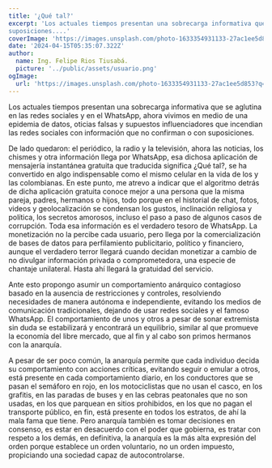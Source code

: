 ```yaml
---
title: '¿Qué tal?'
excerpt: 'Los actuales tiempos presentan una sobrecarga informativa que se aglutina en las redes sociales y en el WhatsApp, ahora vivimos en medio de una epidemia de datos, noticias falsas y supuestos influenciadores que incendian las redes sociales con información que no confirman o con
suposiciones....'
coverImage: 'https://images.unsplash.com/photo-1633354931133-27ac1ee5d853?q=80&w=2080&auto=format&fit=crop&ixlib=rb-4.0.3&ixid=M3wxMjA3fDB8MHxwaG90by1wYWdlfHx8fGVufDB8fHx8fA%3D%3D'
date: '2024-04-15T05:35:07.322Z'
author:
  name: Ing. Felipe Rios Tiusabá.
  picture: '../public/assets/usuario.png'
ogImage:
  url: 'https://images.unsplash.com/photo-1633354931133-27ac1ee5d853?q=80&w=2080&auto=format&fit=crop&ixlib=rb-4.0.3&ixid=M3wxMjA3fDB8MHxwaG90by1wYWdlfHx8fGVufDB8fHx8fA%3D%3D'
---
```


Los actuales tiempos presentan una sobrecarga informativa que se aglutina en las redes sociales y en el WhatsApp, ahora vivimos en medio de una epidemia de datos,  oticias falsas y supuestos influenciadores que incendian las redes sociales con información que no confirman o con suposiciones.

De lado quedaron: el periódico, la radio y la televisión, ahora las noticias, los chismes y otra información llega por WhatsApp, esa dichosa aplicación de mensajería instantánea gratuita que traducida significa ¿Qué tal?, se ha convertido en algo indispensable como el mismo celular en la vida de los y las colombianas. En este punto, me atrevo a indicar que el algoritmo detrás de dicha aplicación gratuita conoce mejor a una persona que la misma pareja, padres, hermanos o hijos, todo porque en el historial de chat, fotos, videos y geolocalización se condensan los gustos, inclinación religiosa y política, los secretos amorosos, incluso el paso a paso de algunos casos de corrupción. Toda esa información es el verdadero tesoro de WhatsApp. La monetización no la percibe cada usuario, pero llega por la comercialización de bases de datos para perfilamiento publicitario, político y financiero, aunque el verdadero terror llegará cuando decidan monetizar a cambio de no divulgar información privada o comprometedora, una especie de chantaje unilateral. Hasta ahí llegará la gratuidad del servicio.

Ante esto propongo asumir un comportamiento anárquico contagioso basado en la ausencia de restricciones y controles, resolviendo necesidades de manera autónoma e independiente, evitando los medios de comunicación tradicionales, dejando de usar redes sociales y el famoso WhatsApp. El comportamiento de unos y otros a pesar de sonar extremista sin duda se estabilizará y encontrará un equilibrio, similar al que promueve la economía del libre mercado, que al fin y al cabo son primos hermanos con la anarquía.

 A pesar de ser poco común, la anarquía permite que cada individuo decida su comportamiento con acciones críticas, evitando seguir o emular a otros, está presente en cada comportamiento diario, en los conductores que se pasan el semáforo en rojo, en los motociclistas que no usan el casco, en los grafitis, en las paradas de buses y en las cebras peatonales que no son usadas, en los que parquean en sitios prohibidos, en los que no pagan el transporte público, en fin, está presente en todos los estratos, de ahí la mala fama que tiene. Pero anarquía también es tomar decisiones en consenso, es estar en desacuerdo con el poder que gobierna, es tratar con respeto a los demás, en definitiva, la anarquía es la más alta expresión del orden porque establece un orden voluntario, no un orden impuesto, propiciando una sociedad capaz de autocontrolarse.